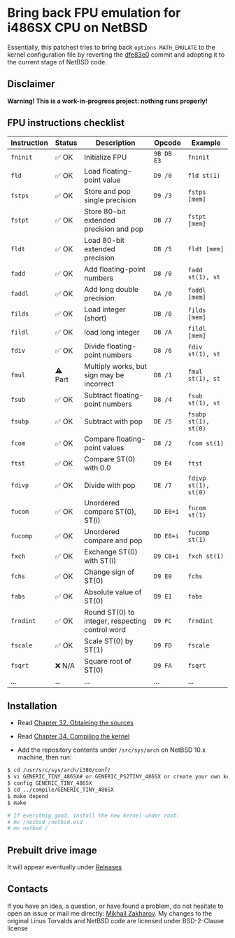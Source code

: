 # Bring back FPU emulation for i486SX CPU on NetBSD

Essentially, this patchest tries to bring back `options MATH_EMULATE` to the kernel configuration file by reverting
the [dfe83e0](https://github.com/NetBSD/src/commit/dfe83e08ca9688dd195a43113e7bc7c58fcdd14a) commit and adopting it
to the current stage of NetBSD code.

## Disclaimer

  **Warning! This is a work-in-progress project: nothing runs properly!**

## FPU instructions checklist

| Instruction | Status   | Description                                     | Opcode     | Example              |
| ----------- | -------- | ----------------------------------------------- | ---------- | -------------------- |
| `fninit`    | ✅ OK   | Initialize FPU                                  | `9B DB E3` | `fninit`             |
| `fld`       | ✅ OK   | Load floating-point value                       | `D9 /0`    | `fld st(1)`          |
| `fstps`     | ✅ OK   | Store and pop single precision                  | `D9 /3`    | `fstps [mem]`        |
| `fstpt`     | ✅ OK   | Store 80-bit extended precision and pop         | `DB /7`    | `fstpt [mem]`        |
| `fldt`      | ✅ OK   | Load 80-bit extended precision                  | `DB /5`    | `fldt [mem]`         |
| `fadd`      | ✅ OK   | Add floating-point numbers                      | `D8 /0`    | `fadd st(1), st`     |
| `faddl`     | ✅ OK   | Add long double precision                       | `DA /0`    | `faddl [mem]`        |
| `filds`     | ✅ OK   | Load integer (short)                            | `DB /0`    | `filds [mem]`        |
| `fildl`     | ✅ OK   | load long integer                               | `DB /A`    | `fildl [mem]`        |
| `fdiv`      | ✅ OK   | Divide floating-point numbers                   | `D8 /6`    | `fdiv st(1), st`     |
| `fmul`      | ⚠️ Part | Multiply works, but sign may be incorrect       | `D8 /1`    | `fmul st(1), st`     |
| `fsub`      | ✅ OK   | Subtract floating-point numbers                 | `D8 /4`    | `fsub st(1), st`     |
| `fsubp`     | ✅ OK   | Subtract with pop                               | `DE /5`    | `fsubp st(1), st(0)` |
| `fcom`      | ✅ OK   | Compare floating-point values                   | `D8 /2`    | `fcom st(1)`         |
| `ftst`      | ✅ OK   | Compare ST(0) with 0.0                          | `D9 E4`    | `ftst`               |
| `fdivp`     | ✅ OK   | Divide with pop                                 | `DE /7`    | `fdivp st(1), st(0)` |
| `fucom`     | ✅ OK   | Unordered compare ST(0), ST(i)                  | `DD E0+i`  | `fucom st(1)`        |
| `fucomp`    | ✅ OK   | Unordered compare and pop                       | `DD E8+i`  | `fucomp st(1)`       |
| `fxch`      | ✅ OK   | Exchange ST(0) with ST(i)                       | `D9 C8+i`  | `fxch st(1)`         |
| `fchs`      | ✅ OK   | Change sign of ST(0)                            | `D9 E0`    | `fchs`               |
| `fabs`      | ✅ OK   | Absolute value of ST(0)                         | `D9 E1`    | `fabs`               |
| `frndint`   | ✅ OK   | Round ST(0) to integer, respecting control word | `D9 FC`    | `frndint`            |
| `fscale`    | ✅ OK   | Scale ST(0) by ST(1)                            | `D9 FD`    | `fscale`             |
| `fsqrt`     | ❌ N/A  | Square root of ST(0)                            | `D9 FA`    | `fsqrt`              |
| ...         | ...      | ...                                             | ...        | ...                  |

## Installation

* Read [Chapter 32. Obtaining the sources](https://www.netbsd.org/docs/guide/en/chap-fetch.html)
* Read [Chapter 34. Compiling the kernel](https://www.netbsd.org/docs/guide/en/chap-kernel.html)

* Add the repository contents under `/src/sys/arch` on NetBSD 10.x machine, then run:

``` sh
$ cd /usr/src/sys/arch/i386/conf/
$ vi GENERIC_TINY_486SX# or GENERIC_PS2TINY_486SX or create your own kernel configuration with "options MATH_EMULATE"
$ config GENERIC_TINY_486SX
$ cd ../compile/GENERIC_TINY_486SX
$ make depend
$ make

# If everythig good, install the new kernel under root:
# mv /netbsd /netbsd.old
# mv netbsd /
```

## Prebuilt drive image

It will appear eventually under [Releases](https://github.com/mezantrop/i486SX_soft_FPU/releases)

## Contacts

If you have an idea, a question, or have found a problem, do not hesitate to open an issue or mail me
directly: [Mikhail Zakharov](zmey20000@yahoo.com). My changes to the original Linus Torvalds and NetBSD code are
licensed under BSD-2-Clause license
